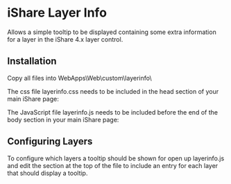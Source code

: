 iShare Layer Info
=================

Allows a simple tooltip to be displayed containing some extra information for a layer in the iShare 4.x layer control.

Installation
------------

Copy all files into WebApps\Web\custom\layerinfo\

The css file layerinfo.css needs to be included in the head section of your main iShare page:

<link href="custom/layerinfo/layerinfo.css" type="text/css" rel="stylesheet" />

The JavaScript file layerinfo.js needs to be included before the end of the body section in your main iShare page:

<script src="custom/layerinfo/layerinfo.js" type="text/javascript"></script>

Configuring Layers
------------------

To configure which layers a tooltip should be shown for open up layerinfo.js and edit the section at the top of
the file to include an entry for each layer that should display a tooltip.

